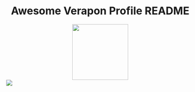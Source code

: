 <h1 align="center">Awesome Verapon Profile README</h1>
<div align="center" href="www.facebook.com">
    <img src="https://www.iconfinder.com/data/icons/capsocial-round/500/facebook-512.png" width="150" height="150"></img>
</div>
<img src="https://raw.githubusercontent.com/saadeghi/saadeghi/master/dino.gif"></img>